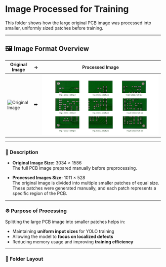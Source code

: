 # Image Processed for Training

This folder shows how the large original PCB image was processed into smaller, uniformly sized patches before training.

---

## 🖼️ Image Format Overview

| Original Image | → | Processed Image |
|----------------|---|-----------------|
| ![Original Image](Original_Image.png) | ➡️ | ![Processed Image](processed_image.png) |

---

### 📌 Description

- **Original Image Size:** 3034 × 1586  
  The full PCB image prepared manually before preprocessing.

- **Processed Images Size:** 1011 × 528  
  The original image is divided into multiple smaller patches of equal size.  
  These patches were generated manually, and each patch represents a specific region of the PCB.

---

### ⚙️ Purpose of Processing

Splitting the large PCB image into smaller patches helps in:
- Maintaining **uniform input sizes** for YOLO training  
- Allowing the model to **focus on localized defects**  
- Reducing memory usage and improving **training efficiency**

---

### 📁 Folder Layout

